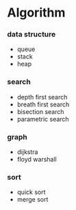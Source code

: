 # Algorithm

### data structure
+ queue
+ stack
+ heap

### search
+ depth first search
+ breath first search
+ bisection search
+ parametric search

### graph
+ dijkstra
+ floyd warshall

### sort
+ quick sort
+ merge sort
